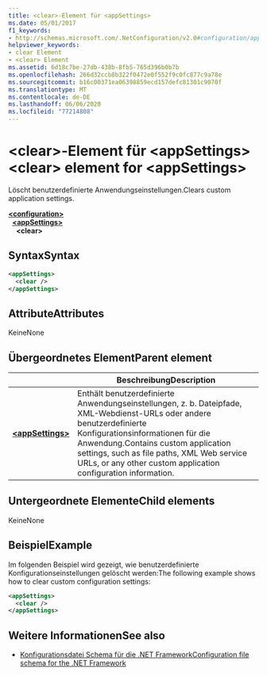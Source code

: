 ```yaml
---
title: <clear>-Element für <appSettings>
ms.date: 05/01/2017
f1_keywords:
- http://schemas.microsoft.com/.NetConfiguration/v2.0#configuration/appSettings/clear
helpviewer_keywords:
- clear Element
- <clear> Element
ms.assetid: 6d18c7be-27db-438b-8fb5-765d396b0b7b
ms.openlocfilehash: 266d32ccb8b322f0472e0f552f9c0fc877c9a78e
ms.sourcegitcommit: b16c00371ea06398859ecd157defc81301c9070f
ms.translationtype: MT
ms.contentlocale: de-DE
ms.lasthandoff: 06/06/2020
ms.locfileid: "77214808"
---
```

# <a name="clear-element-for-appsettings"></a><span data-ttu-id="4dea6-102">\<clear>-Element für \<appSettings></span><span class="sxs-lookup"><span data-stu-id="4dea6-102">\<clear> element for \<appSettings></span></span>

<span data-ttu-id="4dea6-103">Löscht benutzerdefinierte Anwendungseinstellungen.</span><span class="sxs-lookup"><span data-stu-id="4dea6-103">Clears custom application settings.</span></span>

[**\<configuration>**](../configuration-element.md)\
&nbsp;&nbsp;[**\<appSettings>**](appsettings-element-for-configuration.md)\
&nbsp;&nbsp;&nbsp;&nbsp;**\<clear>**

## <a name="syntax"></a><span data-ttu-id="4dea6-104">Syntax</span><span class="sxs-lookup"><span data-stu-id="4dea6-104">Syntax</span></span>

```xml
<appSettings>
  <clear />
</appSettings>
```

## <a name="attributes"></a><span data-ttu-id="4dea6-105">Attribute</span><span class="sxs-lookup"><span data-stu-id="4dea6-105">Attributes</span></span>

<span data-ttu-id="4dea6-106">Keine</span><span class="sxs-lookup"><span data-stu-id="4dea6-106">None</span></span>

## <a name="parent-element"></a><span data-ttu-id="4dea6-107">Übergeordnetes Element</span><span class="sxs-lookup"><span data-stu-id="4dea6-107">Parent element</span></span>

|     | <span data-ttu-id="4dea6-108">Beschreibung</span><span class="sxs-lookup"><span data-stu-id="4dea6-108">Description</span></span> |
| --- | ----------- |
| [**\<appSettings>**](appsettings-element-for-configuration.md) | <span data-ttu-id="4dea6-109">Enthält benutzerdefinierte Anwendungseinstellungen, z. b. Dateipfade, XML-Webdienst-URLs oder andere benutzerdefinierte Konfigurationsinformationen für die Anwendung.</span><span class="sxs-lookup"><span data-stu-id="4dea6-109">Contains custom application settings, such as file paths, XML Web service URLs, or any other custom application configuration information.</span></span> |

## <a name="child-elements"></a><span data-ttu-id="4dea6-110">Untergeordnete Elemente</span><span class="sxs-lookup"><span data-stu-id="4dea6-110">Child elements</span></span>

<span data-ttu-id="4dea6-111">Keine</span><span class="sxs-lookup"><span data-stu-id="4dea6-111">None</span></span>

## <a name="example"></a><span data-ttu-id="4dea6-112">Beispiel</span><span class="sxs-lookup"><span data-stu-id="4dea6-112">Example</span></span>

<span data-ttu-id="4dea6-113">Im folgenden Beispiel wird gezeigt, wie benutzerdefinierte Konfigurationseinstellungen gelöscht werden:</span><span class="sxs-lookup"><span data-stu-id="4dea6-113">The following example shows how to clear custom configuration settings:</span></span>

```xml
<appSettings>
  <clear />
</appSettings>
```

## <a name="see-also"></a><span data-ttu-id="4dea6-114">Weitere Informationen</span><span class="sxs-lookup"><span data-stu-id="4dea6-114">See also</span></span>

- [<span data-ttu-id="4dea6-115">Konfigurationsdatei Schema für die .NET Framework</span><span class="sxs-lookup"><span data-stu-id="4dea6-115">Configuration file schema for the .NET Framework</span></span>](../index.md)
